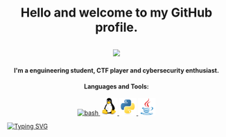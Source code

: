 <h1 align="center">Hello and welcome to my GitHub profile.<br>
  <h2 align="center"><img src="https://media.giphy.com/media/4EiGNSTfy4WC4/giphy.gif" width="250"></h2>
</h1>
<h4 align="center">I'm a enguineering student, CTF player and cybersecurity enthusiast.</h4>
<h4 align="center">Languages and Tools:</h4>
<p align="center"> <a href="https://www.gnu.org/software/bash/" target="_blank" rel="noreferrer"> <img src="https://www.vectorlogo.zone/logos/gnu_bash/gnu_bash-icon.svg" alt="bash" width="40" height="40"/> </a> 
<a href="https://www.linux.org/" target="_blank" rel="noreferrer"> <img src="https://raw.githubusercontent.com/devicons/devicon/master/icons/linux/linux-original.svg" alt="linux" width="40" height="40"/> </a> <a href="https://www.python.org" target="_blank" rel="noreferrer"> <img src="https://raw.githubusercontent.com/devicons/devicon/master/icons/python/python-original.svg" alt="python" width="40" height="40"/> </a>
<a href="https://www.java.com/" target="_blank" rel="noreferrer"> <img src="https://raw.githubusercontent.com/devicons/devicon/master/icons/java/java-original.svg" alt="java" width="40" height="40"/> </a>
</p>

[![Typing SVG](https://readme-typing-svg.demolab.com?font=Space+Grotesk&size=24&duration=3000&pause=1000&color=408300&center=true&vCenter=true&width=435&lines=%24.%2Fusr%2Fbin%2Fwhoami;%3E+al3xt0r)](https://git.io/typing-svg)
